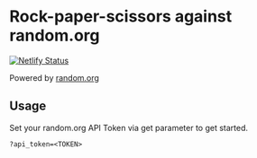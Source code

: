 # Rock-paper-scissors against random.org
[![Netlify Status](https://api.netlify.com/api/v1/badges/4fdfcf0f-82f3-4a6f-a2ac-756bbe932280/deploy-status)](https://app.netlify.com/sites/happy-goldwasser-d23f22/deploys)

Powered by [random.org](https://random.org)

## Usage

Set your random.org API Token via get parameter to get started.

```
?api_token=<TOKEN>
```

